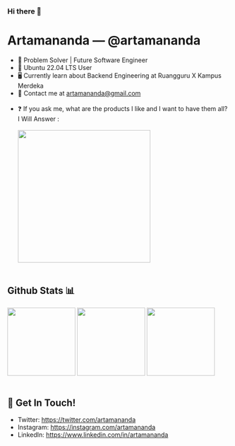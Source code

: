 ### Hi there 👋

# Artamananda &mdash; @artamananda
* 📱 Problem Solver | Future Software Engineer
* 🎐 Ubuntu 22.04 LTS User
* 🖥️ Currently learn about Backend Engineering at Ruangguru X Kampus Merdeka
* 📧 Contact me at artamananda@gmail.com
<br><br>
* ❓ If you ask me, what are the products I like and I want to have them all? I Will Answer :
<br><br>
<img src="https://media.giphy.com/media/jUKldPpZHZClbMwA7R/giphy.gif"  width="300" /><br><br>

## Github Stats 📊 
<div>
  <img height=154 src="https://github-readme-stats.vercel.app/api?username=artamananda&show_icons=true&hide_border=true&bg_color=000000&title_color=3ddb83&text_color=FFFFFF&icon_color=3ddb83&hide=issues"/>
  <img height=154 src="https://github-readme-stats.vercel.app/api/top-langs/?username=artamananda&layout=compact&hide_border=true&bg_color=000000&title_color=3ddb83&text_color=FFFFFF"/>
  <img height=154 src="https://github-readme-streak-stats.herokuapp.com?user=artamananda&theme=android-dark&date_format=j%20M%5B%20Y%5D&hide_border=true"/>
</div>
<br>

## 📮 Get In Touch!
- Twitter: https://twitter.com/artamananda
- Instagram: https://instagram.com/artamananda
- LinkedIn: https://www.linkedin.com/in/artamananda
